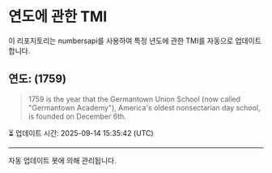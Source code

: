 
# 연도에 관한 TMI

이 리포지토리는 numbersapi를 사용하여 특정 년도에 관한 TMI를 자동으로 업데이트합니다.

## 연도: (1759)
> 1759 is the year that the Germantown Union School (now called "Germantown Academy"), America's oldest nonsectarian day school, is founded on December 6th.

⏳ 업데이트 시간: 2025-09-14 15:35:42 (UTC)

---
자동 업데이트 봇에 의해 관리됩니다.
